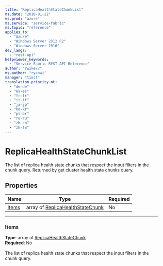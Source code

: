 ```yaml
---
title: "ReplicaHealthStateChunkList"
ms.date: "2018-01-22"
ms.prod: "azure"
ms.service: "service-fabric"
ms.topic: "reference"
applies_to: 
  - "Azure"
  - "Windows Server 2012 R2"
  - "Windows Server 2016"
dev_langs: 
  - "rest-api"
helpviewer_keywords: 
  - "Service Fabric REST API Reference"
author: "rwike77"
ms.author: "ryanwi"
manager: "timlt"
translation.priority.mt: 
  - "de-de"
  - "es-es"
  - "fr-fr"
  - "it-it"
  - "ja-jp"
  - "ko-kr"
  - "pt-br"
  - "ru-ru"
  - "zh-cn"
  - "zh-tw"
---
```

# ReplicaHealthStateChunkList

The list of replica health state chunks that respect the input filters in the chunk query. Returned by get cluster health state chunks query.


## Properties
| Name | Type | Required |
| --- | --- | --- |
| [Items](#items) | array of [ReplicaHealthStateChunk](sfclient-v61-model-replicahealthstatechunk.md) | No |

____
### Items
__Type__: array of [ReplicaHealthStateChunk](sfclient-v61-model-replicahealthstatechunk.md) <br/>
__Required__: No<br/>
<br/>
The list of replica health state chunks that respect the input filters in the chunk query.

